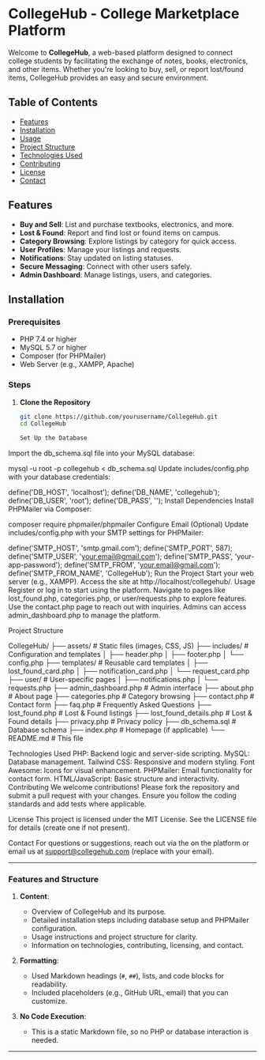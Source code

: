# CollegeHub - College Marketplace Platform

Welcome to **CollegeHub**, a web-based platform designed to connect college students by facilitating the exchange of notes, books, electronics, and other items. Whether you're looking to buy, sell, or report lost/found items, CollegeHub provides an easy and secure environment.

## Table of Contents
- [Features](#features)
- [Installation](#installation)
- [Usage](#usage)
- [Project Structure](#project-structure)
- [Technologies Used](#technologies-used)
- [Contributing](#contributing)
- [License](#license)
- [Contact](#contact)

## Features
- **Buy and Sell**: List and purchase textbooks, electronics, and more.
- **Lost & Found**: Report and find lost or found items on campus.
- **Category Browsing**: Explore listings by category for quick access.
- **User Profiles**: Manage your listings and requests.
- **Notifications**: Stay updated on listing statuses.
- **Secure Messaging**: Connect with other users safely.
- **Admin Dashboard**: Manage listings, users, and categories.

## Installation

### Prerequisites
- PHP 7.4 or higher
- MySQL 5.7 or higher
- Composer (for PHPMailer)
- Web Server (e.g., XAMPP, Apache)

### Steps
1. **Clone the Repository**
   ```bash
   git clone https://github.com/yourusername/CollegeHub.git
   cd CollegeHub

   Set Up the Database
Import the db_schema.sql file into your MySQL database:


mysql -u root -p collegehub < db_schema.sql
Update includes/config.php with your database credentials:


define('DB_HOST', 'localhost');
define('DB_NAME', 'collegehub');
define('DB_USER', 'root');
define('DB_PASS', '');
Install Dependencies
Install PHPMailer via Composer:


composer require phpmailer/phpmailer
Configure Email (Optional)
Update includes/config.php with your SMTP settings for PHPMailer:


define('SMTP_HOST', 'smtp.gmail.com');
define('SMTP_PORT', 587);
define('SMTP_USER', 'your.email@gmail.com');
define('SMTP_PASS', 'your-app-password');
define('SMTP_FROM', 'your.email@gmail.com');
define('SMTP_FROM_NAME', 'CollegeHub');
Run the Project
Start your web server (e.g., XAMPP).
Access the site at http://localhost/collegehub/.
Usage
Register or log in to start using the platform.
Navigate to pages like lost_found.php, categories.php, or user/requests.php to explore features.
Use the contact.php page to reach out with inquiries.
Admins can access admin_dashboard.php to manage the platform.


Project Structure

CollegeHub/
├── assets/              # Static files (images, CSS, JS)
├── includes/            # Configuration and templates
│   ├── header.php
│   ├── footer.php
│   └── config.php
├── templates/           # Reusable card templates
│   ├── lost_found_card.php
│   ├── notification_card.php
│   └── request_card.php
├── user/                # User-specific pages
│   ├── notifications.php
│   └── requests.php
├── admin_dashboard.php  # Admin interface
├── about.php            # About page
├── categories.php       # Category browsing
├── contact.php          # Contact form
├── faq.php              # Frequently Asked Questions
├── lost_found.php       # Lost & Found listings
├── lost_found_details.php # Lost & Found details
├── privacy.php          # Privacy policy
├── db_schema.sql        # Database schema
├── index.php            # Homepage (if applicable)
└── README.md            # This file

Technologies Used
PHP: Backend logic and server-side scripting.
MySQL: Database management.
Tailwind CSS: Responsive and modern styling.
Font Awesome: Icons for visual enhancement.
PHPMailer: Email functionality for contact form.
HTML/JavaScript: Basic structure and interactivity.
Contributing
We welcome contributions! Please fork the repository and submit a pull request with your changes. Ensure you follow the coding standards and add tests where applicable.

License
This project is licensed under the MIT License. See the LICENSE file for details (create one if not present).

Contact
For questions or suggestions, reach out via the  on the platform or email us at support@collegehub.com (replace with your email).



---

### Features and Structure
1. **Content**:
   - Overview of CollegeHub and its purpose.
   - Detailed installation steps including database setup and PHPMailer configuration.
   - Usage instructions and project structure for clarity.
   - Information on technologies, contributing, licensing, and contact.

2. **Formatting**:
   - Used Markdown headings (`#`, `##`), lists, and code blocks for readability.
   - Included placeholders (e.g., GitHub URL, email) that you can customize.

3. **No Code Execution**:
   - This is a static Markdown file, so no PHP or database interaction is needed.

---